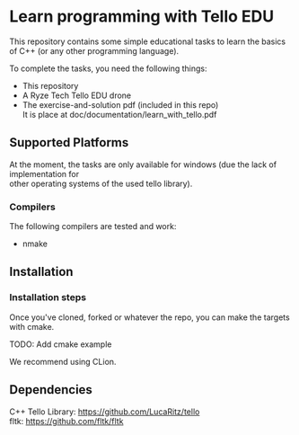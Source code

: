 # Learn programming with Tello EDU
This repository contains some simple educational tasks to learn the basics<br/>
of C++ (or any other programming language).<br/>

To complete the tasks, you need the following things:
- This repository
- A Ryze Tech Tello EDU drone
- The exercise-and-solution pdf (included in this repo)<br>
It is place at doc/documentation/learn_with_tello.pdf

## Supported Platforms
At the moment, the tasks are only available for windows (due the lack of implementation for<br/>
other operating systems of the used tello library).<br/>

### Compilers
The following compilers are tested and work:
- nmake

## Installation

### Installation steps
Once you've cloned, forked or whatever the repo, you can make the targets with cmake.<br/>

TODO: Add cmake example

We recommend using CLion.

## Dependencies
C++ Tello Library: https://github.com/LucaRitz/tello<br/>
fltk: https://github.com/fltk/fltk

